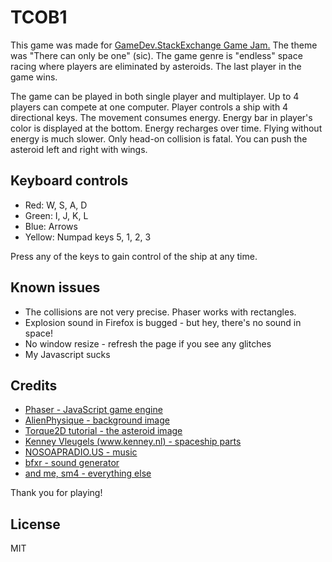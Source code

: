 # TCOB1

This game was made for [GameDev.StackExchange Game Jam.](http://meta.gamedev.stackexchange.com/questions/1356/the-first-gdse-gamejam) The theme was "There can only be one" (sic). The game genre is "endless" space racing where players are eliminated by asteroids. The last player in the game wins.

The game can be played in both single player and multiplayer. Up to 4 players can compete at one computer. Player controls a ship with 4 directional keys. The movement consumes energy. Energy bar in player's color is displayed at the bottom. Energy recharges over time. Flying without energy is much slower. Only head-on collision is fatal. You can push the asteroid left and right with wings.

## Keyboard controls

*   Red: W, S, A, D
*   Green: I, J, K, L
*   Blue: Arrows
*   Yellow: Numpad keys 5, 1, 2, 3

Press any of the keys to gain control of the ship at any time.

## Known issues

*   The collisions are not very precise. Phaser works with rectangles.
*   Explosion sound in Firefox is bugged - but hey, there's no sound in space!
*   No window resize - refresh the page if you see any glitches
*   My Javascript sucks

## Credits

*   [Phaser - JavaScript game engine](http://phaser.io/)
*   [AlienPhysique - background image](http://www.deviantart.com/art/Alien-s-Playground-375330542)
*   [Torque2D tutorial - the asteroid image](https://github.com/GarageGames/Torque2D/wiki/Getting-Started-Guide)
*   [Kenney Vleugels (www.kenney.nl) - spaceship parts](http://www.kenney.nl)
*   [NOSOAPRADIO.US - music](http://www.nosoapradio.us/)
*   [bfxr - sound generator](http://www.bfxr.net/)
*   [and me, sm4 - everything else](http://android.kul.is/)

Thank you for playing! 


License
-------

MIT


  
    